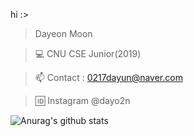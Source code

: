 hi :>

> Dayeon Moon

> 💻 CNU CSE Junior(2019)


> 📫 Contact : 0217dayun@naver.com


> 🆔 Instagram @dayo2n

<!--[![Solved.ac 프로필](http://mazassumnida.wtf/api/generate_badge?boj=ansek217)](https://solved.ac/ansek217)-->


<!--[![Top Langs](https://github-readme-stats.vercel.app/api/top-langs/?username=dayo2n&layout=compact)](https://github.com/dayo2n/github-readme-stats)-->

![Anurag's github stats](https://github-readme-stats.vercel.app/api?username=dayo2n&show_icons=true&theme=dracula)

<!--
**dayo2n/dayo2n** is a ✨ _special_ ✨ repository because its `README.md` (this file) appears on your GitHub profile.

Here are some ideas to get you started:

- 🔭 I’m currently working on ...
- 🌱 I’m currently learning ...
- 👯 I’m looking to collaborate on ...
- 🤔 I’m looking for help with ...
- 💬 Ask me about ...
- 📫 How to reach me: ...
- 😄 Pronouns: ...
- ⚡ Fun fact: ...
-->
 
 
